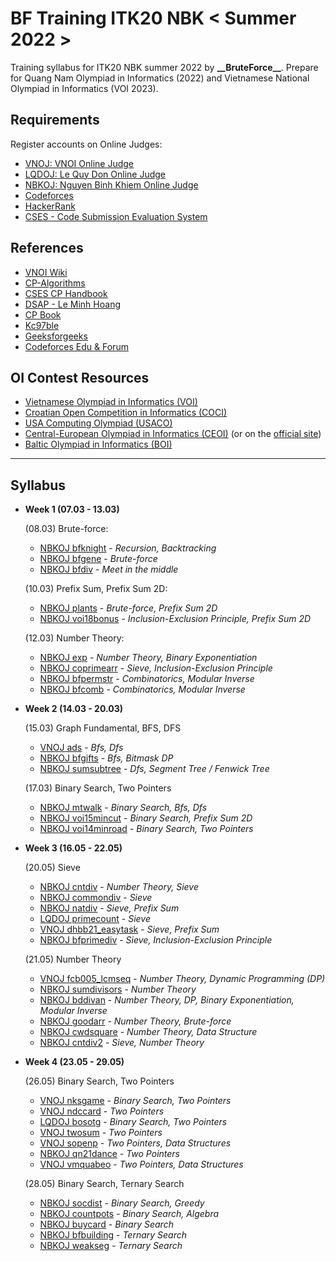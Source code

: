 # BF Training ITK20 NBK < Summer 2022 >

Training syllabus for ITK20 NBK summer 2022 by **\_\_BruteForce\_\_**. Prepare for Quang Nam Olympiad in Informatics (2022) and Vietnamese National Olympiad in Informatics (VOI 2023).

## Requirements

Register accounts on Online Judges:
- [VNOJ: VNOI Online Judge](https://oj.vnoi.info/)
- [LQDOJ: Le Quy Don Online Judge](https://lqdoj.edu.vn/)
- [NBKOJ: Nguyen Binh Khiem Online Judge](https://nbk.homes/)
- [Codeforces](https://codeforces.com/)
- [HackerRank](https://www.hackerrank.com/)
- [CSES - Code Submission Evaluation System](https://cses.fi/)

## References

- [VNOI Wiki](https://vnoi.info/wiki/Home)
- [CP-Algorithms](https://cp-algorithms.com/)
- [CSES CP Handbook](https://cses.fi/book/index.php)
- [DSAP - Le Minh Hoang](https://drive.google.com/file/d/0BwcTB8a10LBwV1J3T2xDTGhQNmM/view?resourcekey=0-R4tnYInPWCKb5W_DK_JQwQ)
- [CP Book](https://cpbook.net/)
- [Kc97ble](https://sites.google.com/site/kc97ble/)
- [Geeksforgeeks](https://www.geeksforgeeks.org/)
- [Codeforces Edu & Forum](https://codeforces.com/edu/courses)


## OI Contest Resources

- [Vietnamese Olympiad in Informatics (VOI)](https://oj.vnoi.info/problems/?category=7&point_start=&point_end=)
- [Croatian Open Competition in Informatics (COCI)](https://hsin.hr/coci/)
- [USA Computing Olympiad (USACO)](http://www.usaco.org/index.php?page=contests)
- [Central-European Olympiad in Informatics (CEOI)](https://cses.fi/ceoi/list/) (or on the [official site](http://ceoi.inf.elte.hu/))
- [Baltic Olympiad in Informatics (BOI)](https://cses.fi/boi/list/)

----
## Syllabus

- **Week 1 (07.03 - 13.03)**

    (08.03) Brute-force:
    - [NBKOJ bfknight](https://nbk.homes/problem/bfknight) - *Recursion, Backtracking*
    - [NBKOJ bfgene](https://nbk.homes/problem/bfgene) - *Brute-force*
    - [NBKOJ bfdiv](https://nbk.homes/problem/bfdiv) - *Meet in the middle*

    (10.03) Prefix Sum, Prefix Sum 2D:
    - [NBKOJ plants](https://nbk.homes/problem/plants) - *Brute-force, Prefix Sum 2D* 
    - [NBKOJ voi18bonus](https://nbk.homes/problem/voi18bonus) - *Inclusion-Exclusion Principle, Prefix Sum 2D*

    (12.03) Number Theory:
    - [NBKOJ exp](https://nbk.homes/problem/exp) - *Number Theory, Binary Exponentiation*
    - [NBKOJ coprimearr](https://nbk.homes/problem/coprimearr) - *Sieve, Inclusion-Exclusion Principle*
    - [NBKOJ bfpermstr](https://nbk.homes/problem/bfpermstr) - *Combinatorics, Modular Inverse*
    - [NBKOJ bfcomb](https://nbk.homes/problem/bfcomb) - *Combinatorics, Modular Inverse*

- **Week 2 (14.03 - 20.03)**

    (15.03) Graph Fundamental, BFS, DFS
    - [VNOJ ads](https://oj.vnoi.info/problem/ads) - *Bfs, Dfs*
    - [NBKOJ bfgifts](https://nbk.homes/problem/bfgifts) - *Bfs, Bitmask DP*
    - [NBKOJ sumsubtree](https://nbk.homes/problem/sumsubtree) - *Dfs, Segment Tree / Fenwick Tree*

    (17.03) Binary Search, Two Pointers
    - [NBKOJ mtwalk](https://nbk.homes/problem/mtwalk) - *Binary Search, Bfs, Dfs*
    - [NBKOJ voi15mincut](https://nbk.homes/problem/voi15mincut) - *Binary Search, Prefix Sum 2D*
    - [NBKOJ voi14minroad](https://nbk.homes/problem/voi14minroad) - *Binary Search, Two Pointers*

- **Week 3 (16.05 - 22.05)**
  
    (20.05) Sieve
    - [NBKOJ cntdiv](https://nbk.homes/problem/cntdiv) - *Number Theory, Sieve*
    - [NBKOJ commondiv](https://nbk.homes/problem/commondiv) - *Sieve*
    - [NBKOJ natdiv](https://nbk.homes/problem/natdiv) - *Sieve, Prefix Sum*
    - [LQDOJ primecount](https://lqdoj.edu.vn/problem/primecount) - *Sieve*
    - [VNOJ dhbb21_easytask](https://oj.vnoi.info/problem/dhbb21_easytask) - *Sieve, Prefix Sum*
    - [NBKOJ bfprimediv](https://nbk.homes/problem/bfprimediv) - *Sieve, Inclusion-Exclusion Principle*

    (21.05) Number Theory
    - [VNOJ fcb005_lcmseq](https://oj.vnoi.info/problem/fcb005_lcmseq) - *Number Theory, Dynamic Programming (DP)*
    - [NBKOJ sumdivisors](https://nbk.homes/problem/sumdivisors) - *Number Theory*
    - [NBKOJ bddivan](http://nbk.homes/problem/bddivan) - *Number Theory, DP, Binary Exponentiation, Modular Inverse*
    - [NBKOJ goodarr](https://nbk.homes/problem/goodarr) - *Number Theory, Brute-force*
    - [NBKOJ cwdsquare](https://nbk.homes/problem/cwdsquare) - *Number Theory, Data Structure*
    - [NBKOJ cntdiv2](https://nbk.homes/problem/cntdiv2) - *Sieve, Number Theory*

- **Week 4 (23.05 - 29.05)**

    (26.05) Binary Search, Two Pointers
    - [VNOJ nksgame](https://oj.vnoi.info/problem/nksgame) - *Binary Search, Two Pointers*
    - [VNOJ ndccard](https://oj.vnoi.info/problem/ndccard) - *Two Pointers*
    - [LQDOJ bosotg](https://lqdoj.edu.vn/problem/1819bosotg) - *Binary Search, Two Pointers*
    - [VNOJ twosum](https://oj.vnoi.info/problem/twosum) - *Two Pointers*
    - [VNOJ sopenp](https://oj.vnoi.info/problem/sopenp) - *Two Pointers, Data Structures*
    - [NBKOJ qn21dance](https://nbk.homes/problem/qn21dance) - *Two Pointers*
    - [VNOJ vmquabeo](https://oj.vnoi.info/problem/vmquabeo) - *Two Pointers, Data Structures*

    (28.05) Binary Search, Ternary Search
    - [NBKOJ socdist](https://nbk.homes/problem/socdist) - *Binary Search, Greedy*
    - [NBKOJ countpots](https://nbk.homes/problem/countpots) - *Binary Search, Algebra*
    - [NBKOJ buycard](https://nbk.homes/problem/buycard) - *Binary Search*
    <!-- - [VNOJ predhbb21_meteor](https://oj.vnoi.info/problem/predhbb21_meteor) - *Binary Search, Geometry, Algebra* -->
    - [NBKOJ bfbuilding](https://nbk.homes/problem/bfbuilding) - *Ternary Search*
    - [NBKOJ weakseg](https://nbk.homes/problem/weakseg) - *Ternary Search*
    <!-- - [LQDOJ surebet](https://lqdoj.edu.vn/problem/surebet) - *Ternary Search* -->